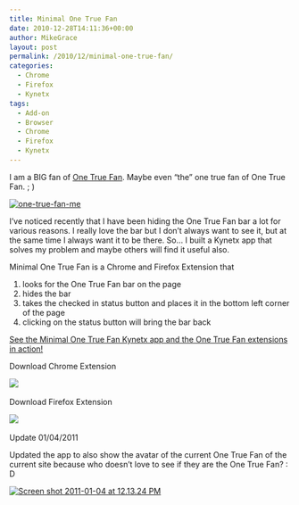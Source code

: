 ```yaml
---
title: Minimal One True Fan
date: 2010-12-28T14:11:36+00:00
author: MikeGrace
layout: post
permalink: /2010/12/minimal-one-true-fan/
categories:
  - Chrome
  - Firefox
  - Kynetx
tags:
  - Add-on
  - Browser
  - Chrome
  - Firefox
  - Kynetx
---
```

I am a BIG fan of [One True Fan](http://onetruefan.com/MikeGrace). Maybe even &#8220;the&#8221; one true fan of One True Fan. ; )

[<img class="alignnone size-full wp-image-1551" title="one-true-fan-me" src="/assets/2010/12/one-true-fan-me.jpg" alt="one-true-fan-me" width="400" height="300" srcset="/assets/2010/12/one-true-fan-me.jpg 400w, /assets/2010/12/one-true-fan-me-300x225.jpg 300w" sizes="(max-width: 400px) 100vw, 400px" />](/assets/2010/12/one-true-fan-me.jpg)

I&#8217;ve noticed recently that I have been hiding the One True Fan bar a lot for various reasons. I really love the bar but I don&#8217;t always want to see it, but at the same time I always want it to be there. So&#8230; I built a Kynetx app that solves my problem and maybe others will find it useful also.

Minimal One True Fan is a Chrome and Firefox Extension that

  1. looks for the One True Fan bar on the page
  2. hides the bar
  3. takes the checked in status button and places it in the bottom left corner of the page
  4. clicking on the status button will bring the bar back

[See the Minimal One True Fan Kynetx app and the One True Fan extensions in action!](http://www.youtube.com/watch?v=wVyfgy4TCOQ&hd=1)



Download Chrome Extension</p> 

![](http://mikegrace.s3.amazonaws.com/geek-blog/chrome.png)</a>

Download Firefox Extension</p> 

![](http://mikegrace.s3.amazonaws.com/geek-blog/firefox-512.png)</a>

Update 01/04/2011

Updated the app to also show the avatar of the current One True Fan of the current site because who doesn&#8217;t love to see if they are the One True Fan? : D

[<img class="alignnone size-full wp-image-1555" title="Screen shot 2011-01-04 at 12.13.24 PM" src="/assets/2010/12/Screen-shot-2011-01-04-at-12.13.24-PM.png" alt="Screen shot 2011-01-04 at 12.13.24 PM" width="569" height="406" srcset="/assets/2010/12/Screen-shot-2011-01-04-at-12.13.24-PM.png 569w, /assets/2010/12/Screen-shot-2011-01-04-at-12.13.24-PM-300x214.png 300w" sizes="(max-width: 569px) 100vw, 569px" />](/assets/2010/12/Screen-shot-2011-01-04-at-12.13.24-PM.png)